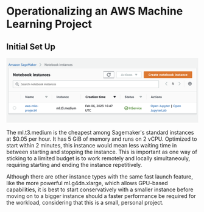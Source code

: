 # Operationalizing an AWS Machine Learning Project

## Initial Set Up

![Sagemaker Notebook Instance](initial_nb_instance.png)

The ml.t3.medium is the cheapest among Sagemaker's standard instances at $0.05 per hour. It has 5 GiB of memory and runs on 2 vCPU. Optimized to start within 2 minutes, this instance would mean less waiting time in between starting and stopping the instance. This is important as one way of sticking to a limited budget is to work remotely and locally simultaneouly, requiring starting and ending the instance repetitively. 

Although there are other instance types with the same fast launch feature, like the more powerful ml.g4dn.xlarge, which allows GPU-based capabilities, it is best to start conservatively with a smaller instance before moving on to a bigger instance should a faster performance be required for the workload, considering that this is a small, personal project.

